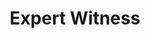 ---
address: 'Ivy Business Centre

  Crown Street

  Failsworth

  Manchester

  Greater Manchester

  M35 9BJ

  United Kingdom'
country: GB
location: [53.51201039999999,-2.1572608]
tags:
- ctx-2019
- ctx-2019
- ctx-2018
title: Expert Witness
---